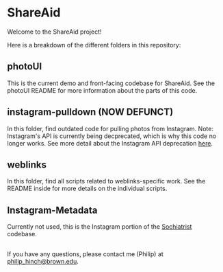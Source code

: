 # ShareAid
Welcome to the ShareAid project! 

Here is a breakdown of the different folders in this repository:

## photoUI
This is the current demo and front-facing codebase for ShareAid. See the photoUI README for more information about the parts of this code.

## instagram-pulldown (NOW DEFUNCT)
In this folder, find outdated code for pulling photos from Instagram. Note: Instagram's API is currently being decprecated, which is why this code no longer works. See more detail about the Instagram API deprecation [here](https://developers.facebook.com/blog/post/2018/01/30/instagram-graph-api-updates/).

## weblinks
In this folder, find all scripts related to weblinks-specific work. See the README inside for more details on the individual scripts.

## Instagram-Metadata
Currently not used, this is the Instagram portion of the [Sochiatrist](http://sochiatrist.cs.brown.edu/) codebase. 

## 
If you have any questions, please contact me (Philip) at [philip_hinch@brown.edu](mailto:philip_hinch@brown.edu). 


